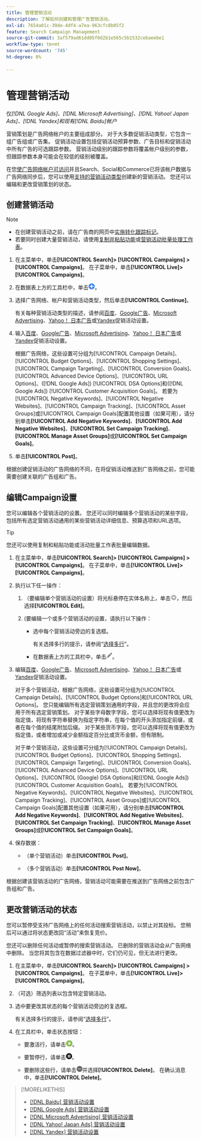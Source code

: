 ```yaml
---
title: 管理营销活动
description: 了解如何创建和管理广告营销活动。
exl-id: 7654a01c-39de-4df4-a7ea-963cfc8b05f2
feature: Search Campaign Management
source-git-commit: 3af579ad61dd05f0d2b1e565c5b1532cebaeebe1
workflow-type: tm+mt
source-wordcount: '745'
ht-degree: 0%

---
```


# 管理营销活动

仅&#x200B;*[!DNL Google Ads]、[!DNL Microsoft Advertising]、[!DNL Yahoo! Japan Ads]、[!DNL Yandex]和现有[!DNL Baidu]帐户*

营销策划是广告网络帐户的主要组成部分。 对于大多数促销活动类型，它包含一组广告组或广告集。 促销活动设置包括促销活动预算参数、广告目标和促销活动中所有广告的可选跟踪参数。 营销活动级别的跟踪参数将覆盖帐户级别的参数，但跟踪参数本身可能会在较低的级别被覆盖。

在您[使广告网络帐户可访问](/help/search-social-commerce/campaign-management/accounts/ad-network-account-manage.md)并且Search、Social和Commerce已将该帐户数据与广告网络同步后，您可以使用[支持的营销活动类型](/help/search-social-commerce/introduction/supported-inventory.md)创建新的营销活动。 您还可以编辑和更改营销策划的状态。

## 创建营销活动

>[!NOTE]
>
>* 在创建营销活动之前，请在广告商的网页中[实施转化跟踪标记](/help/search-social-commerce/tracking/conversion-tracking-about.md)。
>* 若要同时创建大量营销活动，请使用[复制并粘贴功能](/help/search-social-commerce/campaign-management/campaigns/copy-paste.md)或[营销活动批量处理工作表](/help/search-social-commerce/campaign-management/bulksheets/bulksheet-about.md)。

1. 在主菜单中，单击&#x200B;**[!UICONTROL Search]> [!UICONTROL Campaigns] >[!UICONTROL Campaigns]**。 在子菜单中，单击&#x200B;**[!UICONTROL Live]>[!UICONTROL Campaigns]**。

1. 在数据表上方的工具栏中，单击![创建](/help/search-social-commerce/assets/add.png "创建")。

1. 选择广告网络、帐户和营销活动类型，然后单击&#x200B;**[!UICONTROL Continue]**。

   有关每种营销活动类型的描述，请参阅[百度](/help/search-social-commerce/campaign-management/campaigns/campaign-settings-baidu.md)、[Google广告](/help/search-social-commerce/campaign-management/campaigns/campaign-settings-google.md)、[Microsoft Advertising](/help/search-social-commerce/campaign-management/campaigns/campaign-settings-microsoft.md)、[Yahoo！ 日本广告](/help/search-social-commerce/campaign-management/campaigns/campaign-settings-yahoo-japan.md)或[Yandex](/help/search-social-commerce/campaign-management/campaigns/campaign-settings-yandex.md)促销活动设置。

1. 输入[百度](/help/search-social-commerce/campaign-management/campaigns/campaign-settings-baidu.md)、[Google广告](/help/search-social-commerce/campaign-management/campaigns/campaign-settings-google.md)、[Microsoft Advertising](/help/search-social-commerce/campaign-management/campaigns/campaign-settings-microsoft.md)、[Yahoo！ 日本广告](/help/search-social-commerce/campaign-management/campaigns/campaign-settings-yahoo-japan.md)或[Yandex](/help/search-social-commerce/campaign-management/campaigns/campaign-settings-yandex.md)促销活动设置。

   根据广告网络，这些设置可分组为[!UICONTROL Campaign Details]、[!UICONTROL Budget Options]、[!UICONTROL Shopping Settings]、[!UICONTROL Campaign Targeting]、[!UICONTROL Conversion Goals]、[!UICONTROL Advanced Device Options]、[!UICONTROL URL Options]、([!DNL Google Ads]) [!UICONTROL DSA Options]和([!DNL Google Ads]) [!UICONTROL Customer Acquisition Goals]。 若要为[!UICONTROL Negative Keywords]、[!UICONTROL Negative Websites]、[!UICONTROL Campaign Tracking]、[!UICONTROL Asset Groups]或[!UICONTROL Campaign Goals]配置其他设置（如果可用），请分别单击&#x200B;**[!UICONTROL Add Negative Keywords]**、**[!UICONTROL Add Negative Websites]**、**[!UICONTROL Set Campaign Tracking]**、**[!UICONTROL Manage Asset Groups]**&#x200B;或&#x200B;**[!UICONTROL Set Campaign Goals]**。

1. 单击&#x200B;**[!UICONTROL Post]**。

根据创建促销活动的广告网络的不同，在将促销活动推送到广告网络之前，您可能需要创建关联的广告组和广告。

## 编辑Campaign设置

您可以编辑各个营销活动的设置。 您还可以同时编辑多个营销活动的某些字段，包括所有选定营销活动通用的某些营销活动详细信息、预算选项和URL选项。

>[!TIP]
>
>您还可以使用复制和粘贴功能或活动批量工作表批量编辑数据。

1. 在主菜单中，单击&#x200B;**[!UICONTROL Search]> [!UICONTROL Campaigns] >[!UICONTROL Campaigns]**。 在子菜单中，单击&#x200B;**[!UICONTROL Live]>[!UICONTROL Campaigns]**。

1. 执行以下任一操作：

   1. （要编辑单个营销活动的设置）将光标悬停在实体名称上，单击![菜单图标](/help/search-social-commerce/assets/arrow-dropdown-menu.png "菜单图标")，然后选择&#x200B;**[!UICONTROL Edit]**。

   1. (要编辑一个或多个营销活动的设置，请执行以下操作：

      * 选中每个营销活动旁边的复选框。

        有关选择多行的提示，请参阅“[选择多行](/help/search-social-commerce/common-tasks/navigation-editing-selection/multiple-rows-select.md)”。

      * 在数据表上方的工具栏中，单击![编辑](/help/search-social-commerce/assets/edit.png "编辑")。

1. 编辑[百度](/help/search-social-commerce/campaign-management/campaigns/campaign-settings-baidu.md)、[Google广告](/help/search-social-commerce/campaign-management/campaigns/campaign-settings-google.md)、[Microsoft Advertising](/help/search-social-commerce/campaign-management/campaigns/campaign-settings-microsoft.md)、[Yahoo！ 日本广告](/help/search-social-commerce/campaign-management/campaigns/campaign-settings-yahoo-japan.md)或[Yandex](/help/search-social-commerce/campaign-management/campaigns/campaign-settings-yandex.md)促销活动设置。

   对于多个营销活动，根据广告网络，这些设置可分组为[!UICONTROL Campaign Details]、[!UICONTROL Budget Options]和[!UICONTROL URL Options]。 您只能编辑所有选定营销策划通用的字段，并且您的更改将会应用于所有选定营销策划。 对于某些字母数字字段，您可以选择将现有值更改为指定值，将现有字符串替换为指定字符串，在每个值的开头添加指定前缀，或者在每个值的结尾附加后缀。 对于某些货币字段，您可以选择将现有值更改为指定值，或者增加或减少金额指定百分比或货币金额，但有限制。

   对于单个营销活动，这些设置可分组为[!UICONTROL Campaign Details]、[!UICONTROL Budget Options]、[!UICONTROL Shopping Settings]、[!UICONTROL Campaign Targeting]、[!UICONTROL Conversion Goals]、[!UICONTROL Advanced Device Options]、[!UICONTROL URL Options]、[!UICONTROL (Google) DSA Options]和([!DNL Google Ads]) [!UICONTROL Customer Acquisition Goals]。 若要为[!UICONTROL Negative Keywords]、[!UICONTROL Negative Websites]、[!UICONTROL Campaign Tracking]、[!UICONTROL Asset Groups]或[!UICONTROL Campaign Goals]配置其他设置（如果可用），请分别单击&#x200B;**[!UICONTROL Add Negative Keywords]**、**[!UICONTROL Add Negative Websites]**、**[!UICONTROL Set Campaign Tracking]**、**[!UICONTROL Manage Asset Groups]**&#x200B;或&#x200B;**[!UICONTROL Set Campaign Goals]**。

1. 保存数据：

   * （单个营销活动）单击&#x200B;**[!UICONTROL Post]**。

   * （多个营销活动）单击&#x200B;**[!UICONTROL Post Now]**。

根据创建该营销活动的广告网络，营销活动可能需要在推送到广告网络之前包含广告组和广告。

## 更改营销活动的状态

您可以暂停受支持广告网络上的任何活动搜索营销活动，以禁止对其投标。 您稍后可以通过将状态更改回“活动”来恢复竞价。

您还可以删除任何活动或暂停的搜索营销活动。 已删除的营销活动会从广告网络中删除。 当您将其包含在数据过滤器中时，它们仍可见，但无法进行更改。

1. 在主菜单中，单击&#x200B;**[!UICONTROL Search]> [!UICONTROL Campaigns] >[!UICONTROL Campaigns]**。 在子菜单中，单击&#x200B;**[!UICONTROL Live]>[!UICONTROL Campaigns]**。

1. （可选）筛选列表以包含特定营销活动。

1. 选中要更改其状态的每个营销活动旁边的复选框。

   有关选择多行的提示，请参阅“[选择多行](/help/search-social-commerce/common-tasks/navigation-editing-selection/multiple-rows-select.md)”。

1. 在工具栏中，单击状态按钮：

   * 要激活行，请单击![激活](/help/search-social-commerce/assets/activate.png "激活")。

   * 要暂停行，请单击![暂停](/help/search-social-commerce/assets/pause.png "暂停")。

   * 要删除这些行，请单击![更多](/help/search-social-commerce/assets/more.png "更多")并选择&#x200B;**[!UICONTROL Delete]**。 在确认消息中，单击&#x200B;**[!UICONTROL Delete]**。

>[!MORELIKETHIS]
>
>* [[!DNL Baidu] 营销活动设置](/help/search-social-commerce/campaign-management/campaigns/campaign-settings-baidu.md)
>* [[!DNL Google Ads] 营销活动设置](/help/search-social-commerce/campaign-management/campaigns/campaign-settings-google.md)
>* [[!DNL Microsoft Advertising] 营销活动设置](/help/search-social-commerce/campaign-management/campaigns/campaign-settings-microsoft.md)
>* [[!DNL Yahoo! Japan Ads] 营销活动设置](/help/search-social-commerce/campaign-management/campaigns/campaign-settings-yahoo-japan.md)
>* [[!DNL Yandex] 营销活动设置](/help/search-social-commerce/campaign-management/campaigns/campaign-settings-yandex.md)
